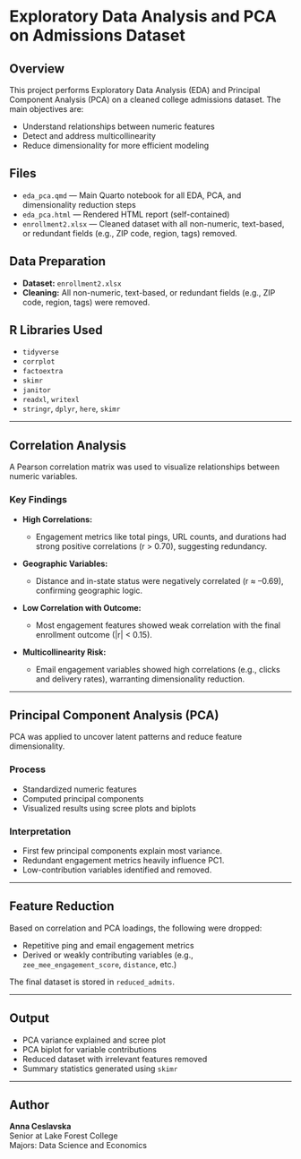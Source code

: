# Exploratory Data Analysis and PCA on Admissions Dataset

## Overview

This project performs Exploratory Data Analysis (EDA) and Principal Component Analysis (PCA) on a cleaned college admissions dataset. The main objectives are:

- Understand relationships between numeric features
- Detect and address multicollinearity
- Reduce dimensionality for more efficient modeling

## Files

- `eda_pca.qmd` — Main Quarto notebook for all EDA, PCA, and dimensionality reduction steps
- `eda_pca.html` — Rendered HTML report (self-contained)
- `enrollment2.xlsx` — Cleaned dataset with all non-numeric, text-based, or redundant fields (e.g., ZIP code, region, tags) removed.
  
## Data Preparation

- **Dataset:** `enrollment2.xlsx`
- **Cleaning:** All non-numeric, text-based, or redundant fields (e.g., ZIP code, region, tags) were removed.

## R Libraries Used

- `tidyverse`
- `corrplot`
- `factoextra`
- `skimr`
- `janitor`
- `readxl`, `writexl`
- `stringr`, `dplyr`, `here`, `skimr`
  
---

## Correlation Analysis

A Pearson correlation matrix was used to visualize relationships between numeric variables.

### Key Findings

- **High Correlations:**
  - Engagement metrics like total pings, URL counts, and durations had strong positive correlations (r > 0.70), suggesting redundancy.
  
- **Geographic Variables:**
  - Distance and in-state status were negatively correlated (r ≈ –0.69), confirming geographic logic.
  
- **Low Correlation with Outcome:**
  - Most engagement features showed weak correlation with the final enrollment outcome (|r| < 0.15).

- **Multicollinearity Risk:**
  - Email engagement variables showed high correlations (e.g., clicks and delivery rates), warranting dimensionality reduction.

---

## Principal Component Analysis (PCA)

PCA was applied to uncover latent patterns and reduce feature dimensionality.

### Process

- Standardized numeric features
- Computed principal components
- Visualized results using scree plots and biplots

### Interpretation

- First few principal components explain most variance.
- Redundant engagement metrics heavily influence PC1.
- Low-contribution variables identified and removed.

---

## Feature Reduction

Based on correlation and PCA loadings, the following were dropped:

- Repetitive ping and email engagement metrics
- Derived or weakly contributing variables (e.g., `zee_mee_engagement_score`, `distance`, etc.)

The final dataset is stored in `reduced_admits`.

---

## Output

- PCA variance explained and scree plot
- PCA biplot for variable contributions
- Reduced dataset with irrelevant features removed
- Summary statistics generated using `skimr`
  
---

## Author

**Anna Ceslavska**  
Senior at Lake Forest College  
Majors: Data Science and Economics  


